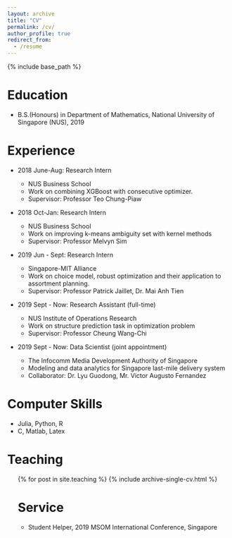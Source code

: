 ```yaml
---
layout: archive
title: "CV"
permalink: /cv/
author_profile: true
redirect_from:
  - /resume
---
```


{% include base_path %}

Education
======
* B.S.(Honours) in Department of Mathematics, National University of Singapore (NUS), 2019

Experience
======
* 2018 June-Aug: Research Intern
  * NUS Business School
  * Work on combining XGBoost with consecutive optimizer.
  * Supervisor: Professor Teo Chung-Piaw

* 2018 Oct-Jan: Research Intern
  * NUS Business School
  * Work on improving k-means ambiguity set with kernel methods
  * Supervisor: Professor Melvyn Sim
  
* 2019 Jun - Sept: Research Intern
  * Singapore-MIT Alliance
  * Work on choice model, robust optimization and their application to assortment planning.
  * Supervisor: Professor Patrick Jaillet, Dr. Mai Anh Tien

* 2019 Sept - Now: Research Assistant (full-time)
  * NUS Institute of Operations Research  
  * Work on structure prediction task in optimization problem 
  * Supervisor: Professor Cheung Wang-Chi

* 2019 Sept - Now: Data Scientist (joint appointment)
  * The Infocomm Media Development Authority of Singapore
  * Modeling and data analytics for Singapore last-mile delivery system
  * Collaborator: Dr. Lyu Guodong, Mr. Victor Augusto Fernandez 
  
Computer Skills
======
* Julia, Python, R
* C, Matlab, Latex
  
Teaching
======
  <ul>{% for post in site.teaching %}
    {% include archive-single-cv.html %}
  
Service 
======
* Student Helper, 2019 MSOM International Conference, Singapore
